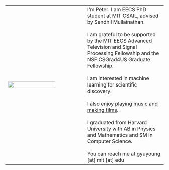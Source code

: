 ---
---

<table rules=none>
  <tr>
    <td style='width: 50%'>
        <img src="/images/about/baby.jpg" style='width: 80%'>
    </td>
    <td style='width: 50%'>
        I'm Peter. I am EECS PhD student at MIT CSAIL,
        advised by Sendhil Mullainathan. <br><br>
        I am grateful to be supported by the
        MIT EECS Advanced Television and Signal Processing Fellowship
        and the NSF CSGrad4US Graduate Fellowship. <br><br>
        I am interested in machine learning for scientific discovery. <br><br>
        I also enjoy <a href="https://www.youtube.com/channel/UCYSBM54glGczLVWIQHzHmHw">playing music and making films</a>. <br><br>
        I graduated from Harvard University with AB in Physics and Mathematics and SM in Computer Science. <br><br>
        You can reach me at gyuyoung [at] mit [at] edu
    </td>
  </tr>
 </table> 
